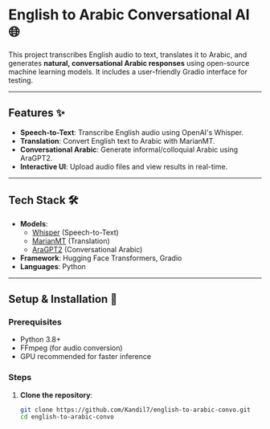 # English to Arabic Conversational AI 🌐

This project transcribes English audio to text, translates it to Arabic, and generates **natural, conversational Arabic responses** using open-source machine learning models. It includes a user-friendly Gradio interface for testing.

---

## Features ✨
- **Speech-to-Text**: Transcribe English audio using OpenAI's Whisper.
- **Translation**: Convert English text to Arabic with MarianMT.
- **Conversational Arabic**: Generate informal/colloquial Arabic using AraGPT2.
- **Interactive UI**: Upload audio files and view results in real-time.

---

## Tech Stack 🛠️
- **Models**:
  - [Whisper](https://github.com/openai/whisper) (Speech-to-Text)
  - [MarianMT](https://huggingface.co/Helsinki-NLP/opus-mt-en-ar) (Translation)
  - [AraGPT2](https://huggingface.co/aubmindlab/aragpt2) (Conversational Arabic)
- **Framework**: Hugging Face Transformers, Gradio
- **Languages**: Python

---

## Setup & Installation 🚀

### Prerequisites
- Python 3.8+
- FFmpeg (for audio conversion)
- GPU recommended for faster inference

### Steps
1. **Clone the repository**:
   ```bash
   git clone https://github.com/Kandil7/english-to-arabic-convo.git
   cd english-to-arabic-convo
